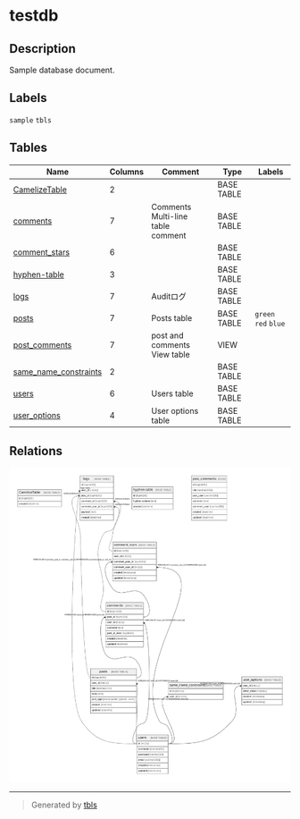 # testdb

## Description

Sample database document.

## Labels

`sample` `tbls`

## Tables

| Name | Columns | Comment | Type | Labels |
| ---- | ------- | ------- | ---- | ------ |
| [CamelizeTable](CamelizeTable.md) | 2 |  | BASE TABLE |  |
| [comments](comments.md) | 7 | Comments<br />Multi-line<br />table<br />comment | BASE TABLE |  |
| [comment_stars](comment_stars.md) | 6 |  | BASE TABLE |  |
| [hyphen-table](hyphen-table.md) | 3 |  | BASE TABLE |  |
| [logs](logs.md) | 7 | Auditログ | BASE TABLE |  |
| [posts](posts.md) | 7 | Posts table | BASE TABLE | `green` `red` `blue` |
| [post_comments](post_comments.md) | 7 | post and comments View table | VIEW |  |
| [same_name_constraints](same_name_constraints.md) | 2 |  | BASE TABLE |  |
| [users](users.md) | 6 | Users table | BASE TABLE |  |
| [user_options](user_options.md) | 4 | User options table | BASE TABLE |  |

## Relations

![er](schema.svg)

---

> Generated by [tbls](https://github.com/k1LoW/tbls)
